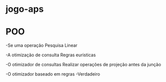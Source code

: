 # jogo-aps

# POO

-Se uma operação
Pesquisa Linear

-A otimização de consulta
Regras euristicas

-O otimizador de consultas
Realizar operações de projeção antes da junção

-O otimizador baseado em regras 
-Verdadeiro

